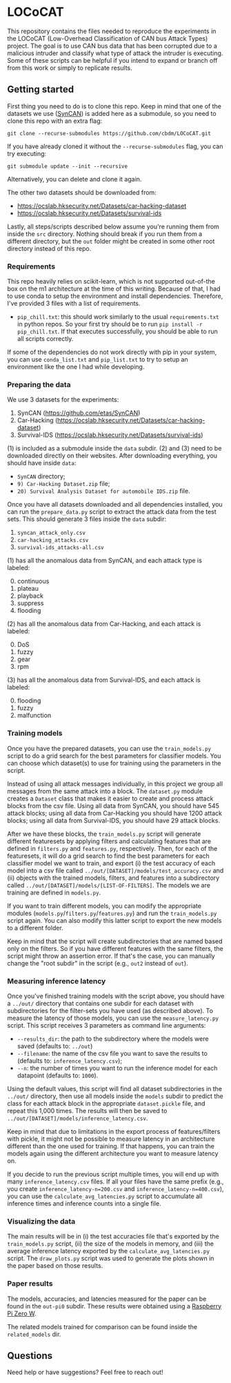 # LOCoCAT

This repository contains the files needed to reproduce the experiments in the LOCoCAT (Low-Overhead Classification of CAN bus Attack Types) project.
The goal is to use CAN bus data that has been corrupted due to a malicious intruder and classify what type of attack the intruder is executing.
Some of these scripts can be helpful if you intend to expand or branch off from this work or simply to replicate results.

## Getting started

First thing you need to do is to clone this repo.
Keep in mind that one of the datasets we use ([SynCAN](https://github.com/etas/SynCAN)) is added here as a submodule, so you need to clone this repo with an extra flag:
```
git clone --recurse-submodules https://github.com/cbdm/LOCoCAT.git
```

If you have already cloned it without the `--recurse-submodules` flag, you can try executing:
```
git submodule update --init --recursive
```
Alternatively, you can delete and clone it again.

The other two datasets should be downloaded from:
- https://ocslab.hksecurity.net/Datasets/car-hacking-dataset
- https://ocslab.hksecurity.net/Datasets/survival-ids

Lastly, all steps/scripts described below assume you're running them from inside the `src` directory.
Nothing should break if you run them from a different directory, but the `out` folder might be created in some other root directory instead of this repo.

### Requirements

This repo heavily relies on scikit-learn, which is not supported out-of-the box on the m1 architecture at the time of this writing.
Because of that, I had to use conda to setup the environment and install dependencies.
Therefore, I've provided 3 files with a list of requirements.
- `pip_chill.txt`: this should work similarly to the usual `requirements.txt` in python repos. So your first try should be to run `pip install -r pip_chill.txt`. If that executes successfully, you should be able to run all scripts correctly.

If some of the dependencies do not work directly with pip in your system, you can use `conda_list.txt` and `pip_list.txt` to try to setup an environment like the one I had while developing. 

### Preparing the data

We use 3 datasets for the experiments:

1. SynCAN (https://github.com/etas/SynCAN)
2. Car-Hacking (https://ocslab.hksecurity.net/Datasets/car-hacking-dataset)
3. Survival-IDS (https://ocslab.hksecurity.net/Datasets/survival-ids)

(1) is included as a submodule inside the `data` subdir.
(2) and (3) need to be downloaded directly on their websites.
After downloading everything, you should have inside `data`:

- `SynCAN` directory;
- `9) Car-Hacking Dataset.zip` file;
- `20) Survival Analysis Dataset for automobile IDS.zip` file.

Once you have all datasets downloaded and all dependencies installed, you can run the `prepare_data.py` script to extract the attack data from the test sets.
This should generate 3 files inside the `data` subdir:

1. `syncan_attack_only.csv` 
2. `car-hacking_attacks.csv`
3. `survival-ids_attacks-all.csv`

(1) has all the anomalous data from SynCAN, and each attack type is labeled:

0. continuous
1. plateau
2. playback
3. suppress
4. flooding

(2) has all the anomalous data from Car-Hacking, and each attack is labeled:

0. DoS
1. fuzzy
2. gear
3. rpm

(3) has all the anomalous data from Survival-IDS, and each attack is labeled:

0. flooding
1. fuzzy
2. malfunction

### Training models

Once you have the prepared datasets, you can use the `train_models.py` script to do a grid search for the best parameters for classifier models.
You can choose which dataset(s) to use for training using the parameters in the script.

Instead of using all attack messages individually, in this project we group all messages from the same attack into a block.
The `dataset.py` module creates a `Dataset` class that makes it easier to create and process attack blocks from the csv file.
Using all data from SynCAN, you should have 545 attack blocks; using all data from Car-Hacking you should have 1200 attack blocks; using all data from Survival-IDS, you should have 29 attack blocks.

After we have these blocks, the `train_models.py` script will generate different featuresets by applying filters and calculating features that are defined in `filters.py` and `features.py`, respectively.
Then, for each of the featuresets, it will do a grid search to find the best parameters for each classifier model we want to train, and export (i) the test accuracy of each model into a csv file called `../out/[DATASET]/models/test_accuracy.csv` and (ii) objects with the trained models, filters, and features into a subdirectory called `../out/[DATASET]/models/[LIST-OF-FILTERS]`.
The models we are training are defined in `models.py`.

If you want to train different models, you can modify the appropriate modules (`models.py`/`filters.py`/`features.py`) and run the `train_models.py` script again.
You can also modify this latter script to export the new models to a different folder.

Keep in mind that the script will create subdirectories that are named based only on the filters.
So if you have different features with the same filters, the script might throw an assertion error.
If that's the case, you can manually change the "root subdir" in the script (e.g., `out2` instead of `out`).

### Measuring inference latency

Once you've finished training models with the script above, you should have a `../out/` directory that contains one subdir for each dataset with subdirectories for the filter-sets you have used (as described above).
To measure the latency of those models, you can use the `measure_latency.py` script.
This script receives 3 parameters as command line arguments:

- `--results_dir`: the path to the subdirectory where the models were saved (defaults to: `../out`)
- `--filename`: the name of the csv file you want to save the results to (defaults to: `inference_latency.csv`);
- `--n`: the number of times you want to run the inference model for each datapoint (defaults to: `1000`).

Using the default values, this script will find all dataset subdirectories in the `../out/` directory, then use all models inside the `models` subdir to predict the class for each attack block in the appropriate `dataset.pickle` file, and repeat this 1,000 times.
The results will then be saved to `../out/[DATASET]/models/inference_latency.csv`.

Keep in mind that due to limitations in the export process of features/filters with pickle, it might not be possible to measure latency in an architecture different than the one used for training.
If that happens, you can train the models again using the different architecture you want to measure latency on.

If you decide to run the previous script multiple times, you will end up with many `inference_latency.csv` files.
If all your files have the same prefix (e.g., you create `inference_latency-n=200.csv` and `inference_latency-n=400.csv`), you can use the `calculate_avg_latencies.py` script to accumulate all inference times and inference counts into a single file.

### Visualizing the data

The main results will be in (i) the test accuracies file that's exported by the `train_models.py` script, (ii) the size of the models in memory, and (iii) the average inference latency exported by the `calculate_avg_latencies.py` script.
The `draw_plots.py` script was used to generate the plots shown in the paper based on those results.

### Paper results

The models, accuracies, and latencies measured for the paper can be found in the `out-pi0` subdir.
These results were obtained using a [Raspberry Pi Zero W](https://www.raspberrypi.com/products/raspberry-pi-zero-w/).

The related models trained for comparison can be found inside the `related_models` dir.

## Questions

Need help or have suggestions? Feel free to reach out!

